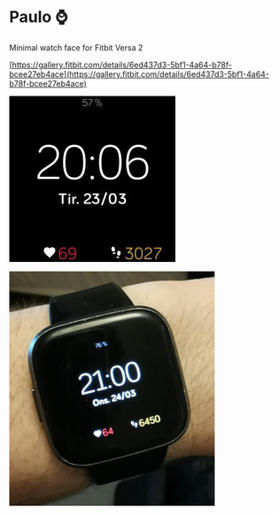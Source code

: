 # Paulo :watch:
Minimal watch face for Fitbit Versa 2

[https://gallery.fitbit.com/details/6ed437d3-5bf1-4a64-b78f-bcee27eb4ace](https://gallery.fitbit.com/details/6ed437d3-5bf1-4a64-b78f-bcee27eb4ace)

![](paulo.jpg)



![](onwrist.jpg)

